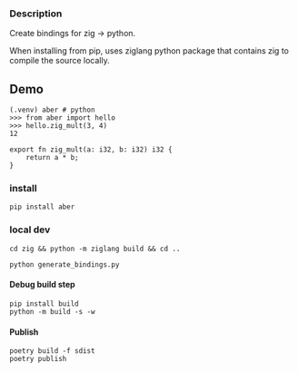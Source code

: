 ### Description

Create bindings for zig -> python. 

When installing from pip, uses ziglang python package that contains zig to compile the source locally.

## Demo

```
(.venv) aber # python
>>> from aber import hello
>>> hello.zig_mult(3, 4)
12
```

```
export fn zig_mult(a: i32, b: i32) i32 {
    return a * b;
}
```

### install

```
pip install aber
```

### local dev

```
cd zig && python -m ziglang build && cd ..
```

```
python generate_bindings.py
```

#### Debug build step
```
pip install build
python -m build -s -w
```

#### Publish

```
poetry build -f sdist
poetry publish
```
